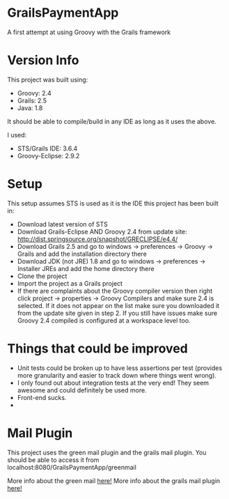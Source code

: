 # GrailsPaymentApp
A first attempt at using Groovy with the Grails framework

# Version Info
This project was built using:

* Groovy: 2.4
* Grails: 2.5
* Java: 1.8

It should be able to compile/build in any IDE as long as it uses the above.

I used:

* STS/Grails IDE: 3.6.4
* Groovy-Eclipse: 2.9.2

# Setup

This setup assumes STS is used as it is the IDE this project has been built in:

* Download latest version of STS
* Download Grails-Eclipse AND Groovy 2.4 from update site: http://dist.springsource.org/snapshot/GRECLIPSE/e4.4/
* Download Grails 2.5 and go to windows -> preferences -> Groovy -> Grails and add the installation directory there
* Download JDK (not JRE) 1.8 and go to windows -> preferences -> Installer JREs and add the home directory there
* Clone the project
* Import the project as a Grails project
* If there are complaints about the Groovy compiler version then right click project -> properties -> Groovy Compilers and make sure 2.4 is selected. If it does not appear on the list make sure you downloaded it from the update site given in step 2. If you still have issues make sure Groovy 2.4 compiled is configured at a workspace level too.


# Things that could be improved

* Unit tests could be broken up to have less assertions per test (provides more granularity and easier to track down where things went wrong).
* I only found out about integration tests at the very end! They seem awesome and could definitely be used more.
* Front-end sucks.
* 

# Mail Plugin
This project uses the green mail plugin and the grails mail plugin. You should be able to access it from localhost:8080/GrailsPaymentApp/greenmail

More info about the green mail [here!](https://grails.org/plugin/greenmail)
More info about the grails mail plugin [here!](https://grails.org/plugin/mail)
